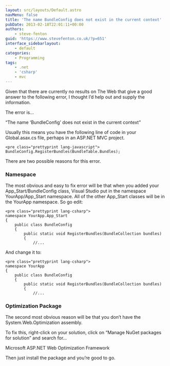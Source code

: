 ```yaml
---
layout: src/layouts/Default.astro
navMenu: false
title: 'The name BundleConfig does not exist in the current context'
pubDate: 2013-02-18T22:01:11+00:00
authors:
    - steve-fenton
guid: 'https://www.stevefenton.co.uk/?p=651'
interface_sidebarlayout:
    - default
categories:
    - Programming
tags:
    - .net
    - 'csharp'
    - mvc
---
```


Given that there are currently no results on The Web that give a good answer to the following error, I thought I’d help out and supply the information.

The error is…

“The name ‘BundleConfig’ does not exist in the current context”

Usually this means you have the following line of code in your Global.asax.cs file, perhaps in an ASP.NET MVC project.

```
<pre class="prettyprint lang-javascript">
BundleConfig.RegisterBundles(BundleTable.Bundles);
```
There are two possible reasons for this error.

### Namespace

The most obvious and easy to fix error will be that when you added your App\_Start/BundleConfig class, Visual Studio put in the namespace YourApp/App\_Start namespace. All of the other App\_Start classes will be in the YourApp namespace. So go edit:

```
<pre class="prettyprint lang-csharp">
namespace YourApp.App_Start
{
    public class BundleConfig
    {
        public static void RegisterBundles(BundleCollection bundles)
        {
            //...
```
And change it to:

```
<pre class="prettyprint lang-csharp">
namespace YourApp
{
    public class BundleConfig
    {
        public static void RegisterBundles(BundleCollection bundles)
        {
            //...
```
### Optimization Package

The second most obvious reason will be that you don’t have the System.Web.Optimization assembly.

To fix this, right-click on your solution, click on “Manage NuGet packages for solution” and search for…

Microsoft ASP.NET Web Optimization Framework

Then just install the package and you’re good to go.